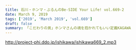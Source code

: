 ```yaml
---
title: 石川・ホンマ・ぶるんのBe-SIDE Your Life! vol.669-2
date: March 9, 2019
tags: ['2019', 'March 2019', 'vol.669']
draft: false
summary: 「こだわりの男」ホンマさんの魂を抱かれてもいい定義KAGAWA
---
```


http://project-phi.ddo.jp/ishikawa/ishikawa669_2.mp3